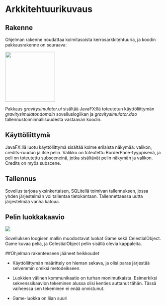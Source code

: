 # Arkkitehtuurikuvaus

## Rakenne

Ohjelman rakenne noudattaa kolmitasoista kerrosarkkitehtuuria, ja koodin pakkausrakenne on seuraava:

<img src="https://raw.githubusercontent.com/Mustekala/otm-harjoitustyo/master/GravitySimulator/dokumentaatio/kuvat/arkkitehtuuri.png" width="160">

Pakkaus _gravitysimulator.ui_ sisältää JavaFX:llä toteutetun käyttöliittymän _gravitysimulator.domain_ sovelluslogiikan ja _gravitysimulator.dao_ tallennustoiminnallisuudesta vastaavan koodin.

## Käyttöliittymä

JavaFX:llä luotu käyttöliittymä sisältää kolme erilaista näkymää: valikon, credits-ruudun ja itse pelin. Valikko on toteutettu BorderPane-tyyppisenä, ja peli on toteutettu subsceneinä, jotka sisältävät pelin näkymän ja valikon.
Credits on myös subscene.

## Tallennus

Sovellus tarjoaa yksinkertaisen, SQLitellä toimivan tallennuksen, jossa yhden järjestelmän voi tallentaa tietokantaan. Tallennettaessa uutta järjestelmää vanha katoaa.

## Pelin luokkakaavio

<img src="https://raw.githubusercontent.com/Mustekala/otm-harjoitustyo/master/GravitySimulator/dokumentaatio/kuvat/luokkakaavio.png">

Sovelluksen loogisen mallin muodostavat luokat Game sekä CelestialObject. Game kuvaa peliä, ja CelestialObject pelin sisällä olevia kappaleita. 

##Ohjelman rakenteeseen jääneet heikkoudet

- Käyttöliittymän määrittely on hieman sekava, ja olisi paras järjestää selvemmin omiksi metodeikseen.

- Luokkien välinen kommunikaatio on turhan monimutkaista. Esimerkiksi sekvenssikaavion tekeminen alussa olisi kenties auttanut tähän.
Tässä vaiheessa sen tekeminen ei enää onnistunut.

- Game-luokka on liian suuri
